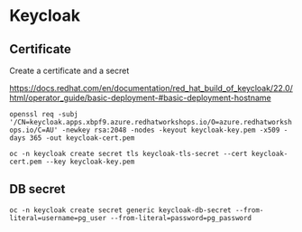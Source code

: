 # Keycloak

## Certificate

Create a certificate and a secret

https://docs.redhat.com/en/documentation/red_hat_build_of_keycloak/22.0/html/operator_guide/basic-deployment-#basic-deployment-hostname

`openssl req -subj '/CN=keycloak.apps.xbpf9.azure.redhatworkshops.io/O=azure.redhatworkshops.io/C=AU' -newkey rsa:2048 -nodes -keyout keycloak-key.pem -x509 -days 365 -out keycloak-cert.pem`

`oc -n keycloak create secret tls keycloak-tls-secret --cert keycloak-cert.pem --key keycloak-key.pem`

## DB secret

`oc -n keycloak create secret generic keycloak-db-secret --from-literal=username=pg_user --from-literal=password=pg_password`